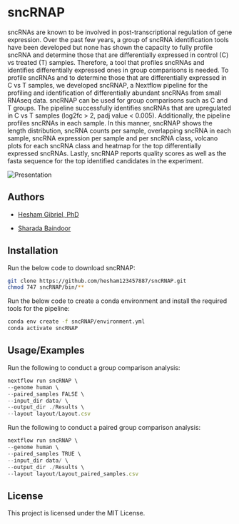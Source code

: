 
# sncRNAP

sncRNAs are known to be involved in post-transcriptional regulation of gene expression. Over the past few years, a group of sncRNA identification tools have been developed but none has shown the capacity to fully profile sncRNA and determine those that are differentially expressed in control (C) vs treated (T) samples. Therefore, a tool that profiles sncRNAs and identifies differentially expressed ones in group comparisons is needed. To profile sncRNAs and to determine those that are differentially expressed in C vs T samples, we developed sncRNAP, a Nextflow pipeline for the profiling and identification of differentially abundant sncRNAs from small RNAseq data. sncRNAP can be used for group comparisons such as C and T groups. The pipeline successfully identifies sncRNAs that are upregulated in C vs T samples (log2fc > 2, padj value < 0.005). Additionally, the pipeline profiles sncRNAs in each sample. In this manner, sncRNAP shows the length distribution, sncRNA counts per sample, overlapping sncRNA in each sample, sncRNA expression per sample and per sncRNA class,  volcano plots for each sncRNA class and heatmap for the top differentially expressed sncRNAs. Lastly, sncRNAP reports quality scores as well as the fasta sequence for the top identified candidates in the experiment.

![Presentation](https://user-images.githubusercontent.com/70538424/222744579-90cbe79e-3019-4ee1-81e5-69663298d648.png)

## Authors

- [Hesham Gibriel, PhD](https://github.com/hesham123457887)

- [Sharada Baindoor](https://github.com/@sharadabaindoor1995)



## Installation

Run the below code to download sncRNAP:

```bash
git clone https://github.com/hesham123457887/sncRNAP.git
chmod 747 sncRNAP/bin/**
```

Run the below code to create a conda environment and install the required tools for the pipeline:

```bash
conda env create -f sncRNAP/environment.yml
conda activate sncRNAP
```
## Usage/Examples
Run the following to conduct a group comparison analysis:
```javascript
nextflow run sncRNAP \
--genome human \
--paired_samples FALSE \
--input_dir data/ \
--output_dir ./Results \
--layout layout/Layout.csv 
```

Run the following to conduct a paired group comparison analysis:
```javascript
nextflow run sncRNAP \
--genome human \
--paired_samples TRUE \
--input_dir data/ \
--output_dir ./Results \
--layout layout/Layout_paired_samples.csv 
```

## License

This project is licensed under the MIT License.

